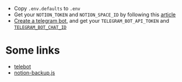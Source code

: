 - Copy `.env.defaults` to `.env`
- Get your `NOTION_TOKEN` and `NOTION_SPACE_ID` by following this [article](https://artur-en.medium.com/automated-notion-backups-f6af4edc298d)
- [Create a telegram bot](https://dev.to/poojaghodmode/telebot-using-python-3akh), and get your `TELEGRAM_BOT_API_TOKEN` and [`TELEGRAM_BOT_CHAT_ID`](https://www.alphr.com/find-chat-id-telegram/)

# Some links

- [telebot](https://www.npmjs.com/package/telebot)
- [notion-backup.js](https://github.com/darobin/notion-backup/blob/main/notion-backup.js)